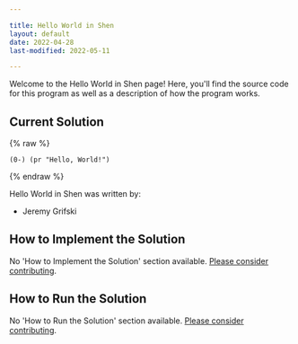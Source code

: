 ```yaml
---

title: Hello World in Shen
layout: default
date: 2022-04-28
last-modified: 2022-05-11

---
```


Welcome to the Hello World in Shen page! Here, you'll find the source code for this program as well as a description of how the program works.

## Current Solution

{% raw %}

```shen
(0-) (pr "Hello, World!")
```

{% endraw %}

Hello World in Shen was written by:

- Jeremy Grifski

## How to Implement the Solution

No 'How to Implement the Solution' section available. [Please consider contributing](https://github.com/TheRenegadeCoder/sample-programs-website).

## How to Run the Solution

No 'How to Run the Solution' section available. [Please consider contributing](https://github.com/TheRenegadeCoder/sample-programs-website).